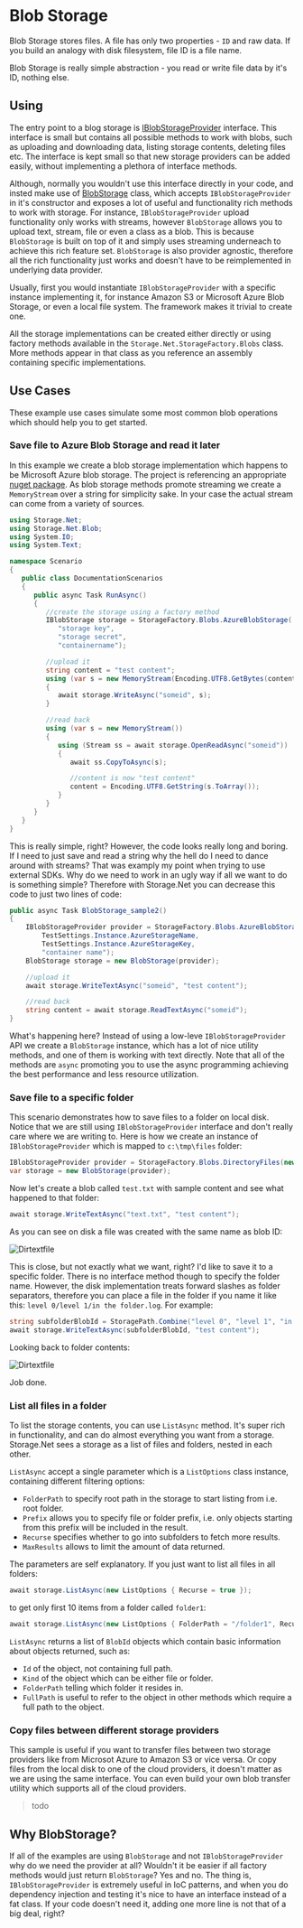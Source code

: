 # Blob Storage

Blob Storage stores files. A file has only two properties - `ID` and raw data. If you build an analogy with disk filesystem, file ID is a file name.

Blob Storage is really simple abstraction - you read or write file data by it's ID, nothing else.

## Using

The entry point to a blog storage is [IBlobStorageProvider](../../src/Storage.Net/Blob/IBlobStorageProvider.cs) interface. This interface is small but contains all possible methods to work with blobs, such as uploading and downloading data, listing storage contents, deleting files etc. The interface is kept small so that new storage providers can be added easily, without implementing a plethora of interface methods.

Although, normally you wouldn't use this interface directly in your code, and insted make use of [BlobStorage](../../src/Storage.Net/Blob/BlobStorage.cs) class, which accepts `IBlobStorageProvider` in it's constructor and exposes a lot of useful and functionality rich methods to work with storage. For instance, `IBlobStorageProvider` upload functionality only works with streams, however `BlobStorage` allows you to upload text, stream, file or even a class as a blob. This is because `BlobStorage` is built on top of it and simply uses streaming underneach to achieve this rich feature set. `BlobStorage` is also provider agnostic, therefore all the rich functionality just works and doesn't have to be reimplemented in underlying data provider.

Usually, first you would instantiate `IBlobStorageProvider` with a specific instance implementing it, for instance Amazon S3 or Microsoft Azure Blob Storage, or even a local file system. The framework makes it trivial to create one.

All the storage implementations can be created either directly or using factory methods available in the `Storage.Net.StorageFactory.Blobs` class. More methods appear in that class as you reference an assembly containing specific implementations.

## Use Cases

These example use cases simulate some most common blob operations which should help you to get started.

### Save file to Azure Blob Storage and read it later

In this example we create a blob storage implementation which happens to be Microsoft Azure blob storage. The project is referencing an appropriate [nuget package](https://www.nuget.org/packages/Storage.Net.Microsoft.Azure.Storage). As blob storage methods promote streaming we create a `MemoryStream` over a string for simplicity sake. In your case the actual stream can come from a variety of sources.

```csharp
using Storage.Net;
using Storage.Net.Blob;
using System.IO;
using System.Text;

namespace Scenario
{
   public class DocumentationScenarios
   {
      public async Task RunAsync()
      {
         //create the storage using a factory method
         IBlobStorage storage = StorageFactory.Blobs.AzureBlobStorage(
            "storage key",
            "storage secret",
            "containername");

         //upload it
         string content = "test content";
         using (var s = new MemoryStream(Encoding.UTF8.GetBytes(content)))
         {
            await storage.WriteAsync("someid", s);
         }

         //read back
         using (var s = new MemoryStream())
         {
            using (Stream ss = await storage.OpenReadAsync("someid"))
            {
               await ss.CopyToAsync(s);

               //content is now "test content"
               content = Encoding.UTF8.GetString(s.ToArray());
            }
         }
      }
   }
}
```

This is really simple, right? However, the code looks really long and boring. If I need to just save and read a string why the hell do I need to dance around with streams? That was examply my point when trying to use external SDKs. Why do we need to work in an ugly way if all we want to do is something simple? Therefore with Storage.Net you can decrease this code to just two lines of code:

```csharp
public async Task BlobStorage_sample2()
{
    IBlobStorageProvider provider = StorageFactory.Blobs.AzureBlobStorage(
		TestSettings.Instance.AzureStorageName,
		TestSettings.Instance.AzureStorageKey,
		"container name");
	BlobStorage storage = new BlobStorage(provider);

    //upload it
    await storage.WriteTextAsync("someid", "test content");

    //read back
    string content = await storage.ReadTextAsync("someid");
}
```

What's happening here? Instead of using a low-leve `IBlobStorageProvider` API we create a `BlobStorage` instance, which has a lot of nice utility methods, and one of them is working with text directly. Note that all of the methods are `async` promoting you to use the async programming achieving the best performance and less resource utilization.

### Save file to a specific folder

This scenario demonstrates how to save files to a folder on local disk. Notice that we are still using `IBlobStorageProvider` interface and don't really care where we are writing to. Here is how we create an instance of `IBlobStorageProvider` which is mapped to `c:\tmp\files` folder:

```csharp
IBlobStorageProvider provider = StorageFactory.Blobs.DirectoryFiles(new DirectoryInfo("c:\\tmp\\files"));
var storage = new BlobStorage(provider);
```

Now let's create a blob called `test.txt` with sample content and see what happened to that folder:

```csharp
await storage.WriteTextAsync("text.txt", "test content");
```

As you can see on disk a file was created with the same name as blob ID:

![Dirtextfile](dirtextfile.png)

This is close, but not exactly what we want, right? I'd like to save it to a specific folder. There is no interface method though to specify the folder name. However, the disk implementation treats forward slashes as folder separators, therefore you can place a file in the folder if you name it like this: `level 0/level 1/in the folder.log`. For example:

```csharp
string subfolderBlobId = StoragePath.Combine("level 0", "level 1", "in the folder.log");
await storage.WriteTextAsync(subfolderBlobId, "test content");
```

Looking back to folder contents:

![Dirtextfile](dirtextfileindir.png)

Job done.

### List all files in a folder

To list the storage contents, you can use `ListAsync` method. It's super rich in functionality, and can do almost everything you want from a storage. Storage.Net sees a storage as a list of files and folders, nested in each other.

`ListAsync` accept a single parameter which is a `ListOptions` class instance, containing different filtering options:

- `FolderPath` to specify root path in the storage to start listing from i.e. root folder.
- `Prefix` allows you to specify file or folder prefix, i.e. only objects starting from this prefix will be included in the result.
- `Recurse` specifies whether to go into subfolders to fetch more results.
- `MaxResults` allows to limit the amount of data returned.

The parameters are self explanatory. If you just want to list all files in all folders:

```csharp
await storage.ListAsync(new ListOptions { Recurse = true });
```

to get only first 10 items from a folder called `folder1`:

```csharp
await storage.ListAsync(new ListOptions { FolderPath = "/folder1", Recurse = false });
```

`ListAsync` returns a list of `BlobId` objects which contain basic information about objects returned, such as:

- `Id` of the object, not containing full path.
- `Kind` of the object which can be either file or folder.
- `FolderPath` telling which folder it resides in.
- `FullPath` is useful to refer to the object in other methods which require a full path to the object.

### Copy files between different storage providers

This sample is useful if you want to transfer files between two storage providers like from Microsot Azure to Amazon S3 or vice versa. Or copy files from the local disk to one of the cloud providers, it doesn't matter as we are using the same interface. You can even build your own blob transfer utility which supports all of the cloud providers.

> todo

## Why BlobStorage?

If all of the examples are using `BlobStorage` and not `IBlobStorageProvider` why do we need the provider at all? Wouldn't it be easier if all factory methods would just return `BlobStorage`? Yes and no. The thing is, `IBlobStorageProvider` is extremely useful in IoC patterns, and when you do dependency injection and testing it's nice to have an interface instead of a fat class. If your code doesn't need it, adding one more line is not that of a big deal, right?